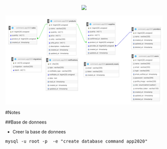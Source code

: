 <p align="center"><img src="https://avatars0.githubusercontent.com/u/45993282?s=200&v=4" width="400"></p>

![Model de BD](https://raw.githubusercontent.com/M3HEENK-TECH/command-management-app/master/doc/db_model.png)

#Notes

##Base  de donnees 
* Creer la base de donnees 
<pre>
mysql -u root -p  -e "create database command_app2020"
</pre>